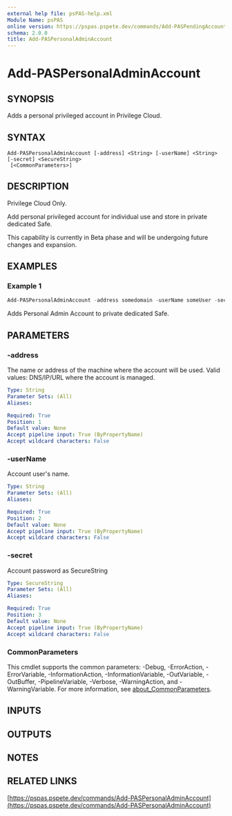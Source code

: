 ```yaml
---
external help file: psPAS-help.xml
Module Name: psPAS
online version: https://pspas.pspete.dev/commands/Add-PASPendingAccount
schema: 2.0.0
title: Add-PASPersonalAdminAccount
---
```


# Add-PASPersonalAdminAccount

## SYNOPSIS
Adds a personal privileged account in Privilege Cloud.

## SYNTAX

```
Add-PASPersonalAdminAccount [-address] <String> [-userName] <String> [-secret] <SecureString>
 [<CommonParameters>]
```

## DESCRIPTION
Privilege Cloud Only.

Add personal privileged account for individual use and store in private dedicated Safe.

This capability is currently in Beta phase and will be undergoing future changes and expansion.

## EXAMPLES

### Example 1
```powershell
Add-PASPersonalAdminAccount -address somedomain -userName someUser -secret $SomePassword
```

Adds Personal Admin Account to private dedicated Safe.

## PARAMETERS

### -address
The name or address of the machine where the account will be used. Valid values: DNS/IP/URL where the account is managed.

```yaml
Type: String
Parameter Sets: (All)
Aliases:

Required: True
Position: 1
Default value: None
Accept pipeline input: True (ByPropertyName)
Accept wildcard characters: False
```

### -userName
Account user's name.

```yaml
Type: String
Parameter Sets: (All)
Aliases:

Required: True
Position: 2
Default value: None
Accept pipeline input: True (ByPropertyName)
Accept wildcard characters: False
```

### -secret
Account password as SecureString

```yaml
Type: SecureString
Parameter Sets: (All)
Aliases:

Required: True
Position: 3
Default value: None
Accept pipeline input: True (ByPropertyName)
Accept wildcard characters: False
```

### CommonParameters
This cmdlet supports the common parameters: -Debug, -ErrorAction, -ErrorVariable, -InformationAction, -InformationVariable, -OutVariable, -OutBuffer, -PipelineVariable, -Verbose, -WarningAction, and -WarningVariable. For more information, see [about_CommonParameters](http://go.microsoft.com/fwlink/?LinkID=113216).

## INPUTS

## OUTPUTS

## NOTES

## RELATED LINKS
[https://pspas.pspete.dev/commands/Add-PASPersonalAdminAccount](https://pspas.pspete.dev/commands/Add-PASPersonalAdminAccount)
